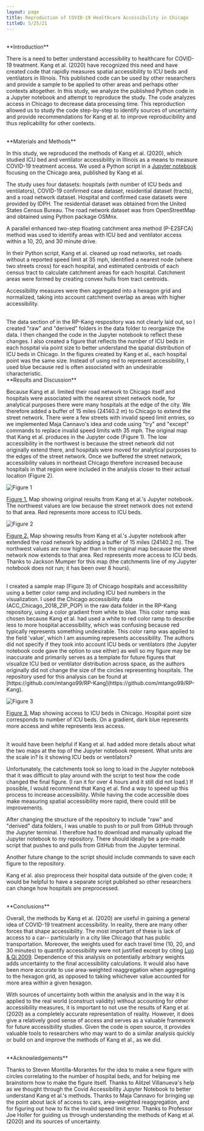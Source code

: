```yaml
---
layout: page
title: Reproduction of COVID-19 Healthcare Accessibility in Chicago
titleD: 5/25/21
---
```


<br>
**Introduction**

There is a need to better understand accessibility to healthcare for COVID-19 treatment. Kang et al. (2020) have recognized this need 
and have created code that rapidly measures spatial accessibility to ICU beds and ventilators in Illinois. 
This published code can be used by other researchers and provide a sample to be applied to other areas and perhaps other contexts altogether. 
In this study, we analyze the published Python code in a Jupyter notebook and attempt to reproduce the study. The code analyzes access in Chicago to 
decrease data processing time. This reproduction allowed us to study the code step-by-step to identify sources of uncertainty and provide recommendations for 
Kang et al. to improve reproducibility and thus replicability for other contexts. 


<br>
**Materials and Methods**

In this study, we reproduced the methods of Kang et al. (2020), which studied 
ICU bed and ventilator accessibility in Illinois as a means to measure COVID-19 treatment access. 
We used a Python script in a [Jupyter notebook](https://github.com/mtango99/RP-Kang/blob/main/COVID-19Acc.ipynb) focusing on the Chicago area, published by Kang et al.

The study uses four datasets: hospitals (with number of ICU beds and ventilators), 
COVID-19 confirmed case dataset, residential dataset (tracts), and a road network 
dataset. Hospital and confirmed case datasets were provided by IDPH. The residential 
dataset was obtained from the United States Census Bureau. The road network dataset 
was from OpenStreetMap and obtained using Python package OSMnx. 

A parallel enhanced two-step floating catchment area method (P-E2SFCA) method 
was used to identify areas with ICU bed and ventilator access within a 10, 20, and 30 minute drive. 

In their Python script, Kang et al. cleaned up road networks, set roads without a reported speed 
limit at 35 mph, identified a nearest node (where two streets cross) for each hospital, and 
estimated centroids of each census tract to calculate catchment areas for each hospital. 
Catchment areas were formed by creating convex hulls from tract centroids. 

Accessibility measures were then aggregated into a hexagon grid and normalized, taking into account 
catchment overlap as areas with higher accessibility. 

<br>
The data section of in the RP-Kang respository was not clearly laid out, so I created "raw" and "derived" folders in the data folder to reorganize the data. I then changed 
the code in the Jupyter notebook to reflect these changes. I also created a figure that reflects the number of ICU beds in each hospital via point size to better understand 
the spatial distribution of ICU beds in Chicago. In the figures created by Kang et al., each hospital point was the same size. Instead of using red to represent accessibility, 
I used blue because red is often associated with an undesirable characteristic. 

<br>
**Results and Discussion**

Because Kang et al. limited their road network to Chicago itself and hospitals were associated with the nearest street network node, for analytical purposes there were 
many hospitals at the edge of the city. We therefore added a buffer of 15 miles (24140.2 m) to Chicago to extend the street network. There were a few streets with invalid 
speed limit entries, so we implemented Maja Cannavo's idea and code using "try" and "except" commands to replace invalid speed limits with 35 mph. The original map that 
Kang et al. produces in the Jupyter code (Figure 1). The low accessibility in the northwest is because the street network did not originally extend there, and hospitals 
were moved for analytical purposes to the edges of the street network. Once we buffered the street network, accessibility values in northeast Chicago therefore increased 
because hospitals in that region were included in the analysis closer to their actual location (Figure 2). 


![Figure 1](assets/ChicagoResultOrig.png)

[Figure 1.](assets/ChicagoResultOrig.png) Map showing original results from Kang et al.'s Jupyter notebook. The northwest values are low because the street network does not extend to that area. 
Red represents more access to ICU beds. 

![Figure 2](assets/network_fix.png)

[Figure 2.](assets/network_fix.png) Map showing results from Kang et al.'s Jupyter notebook after extended the road network by adding a buffer of 15 miles (24140.2 m). 
The northwest values are now higher than in the original map because the street network now extends to that area. Red represents more access to ICU beds. 
Thanks to Jackson Mumper for this map (the catchments line of my Jupyter notebook does not run; it has been over 8 hours). 

<br>
I created a sample map (Figure 3) of Chicago hospitals and accessibility using a better color ramp and including ICU bed numbers in the visualization. 
I used the Chicago accessibility data (ACC_Chicago_2018_ZIP_POP) in the raw data folder in the RP-Kang repository, using a color gradient from white to blue. This color ramp was chosen because Kang et al. 
had used a white to red color ramp to describe less to more hospital accessibility, which was confusing because red typically represents something undesirable. 
This color ramp was applied to the field 'value', which I am assuming represents accessibility. The authors did not specify if they took into account ICU beds or ventilators 
(the Jupyter notebook code gave the option to use either) as well so my figure may be inaccurate and primarily serves as a template for future figures that visualize ICU bed 
or ventilator distribution across space, as the authors originally did not change the size of the circles representing hospitals. The repository used for 
this analysis can be found at [https://github.com/mtango99/RP-Kang](https://github.com/mtango99/RP-Kang). 

![Figure 3](assets/hospitalAccess.png)

[Figure 3.](assets/hospitalAccess.png) Map showing access to ICU beds in Chicago. Hospital point size corresponds to number of ICU beds. On a gradient, dark blue represents more access and white represents less access. 

<br>
It would have been helpful if Kang et al. had added more details about what the two maps at the top of the Jupyter notebook represent. 
What units are the scale in? Is it showing ICU beds or ventilators? 

Unfortunately, the catchments took so long to load in the Jupyter notebook that it was difficult to play around 
with the script to test how the code changed the final figure. (I ran it for over 4 hours and it still did not load.) If possible, I would recommend 
that Kang et al. find a way to speed up this process to increase accessibility. 
While having the code accessible does make measuring spatial accessibility more rapid, 
there could still be improvements. 

After changing the structure of the repository to include "raw" and "derived" data folders, I was unable to push to or pull from GitHub through the Jupyter terminal. I therefore 
had to download and manually upload the Jupyter notebook to my repository. There should ideally be a pre-made script that pushes to and pulls from GitHub from the Jupyter terminal. 

Another future change to the script should include commands to save each figure to the repository. 

Kang et al. also preprocess their hospital data outside of the given code; it would be helpful to have a separate script published so other researchers can change how 
hospitals are preprocessed. 


<br>
**Conclusions**

Overall, the methods by Kang et al. (2020) are useful in gaining a general idea of COVID-19 treatment accessibility. In reality, there are many other forces that shape 
accessibility. The most important of these is lack of access to a car-- particularly in a city like Chicago that has public transportation. Moreover, the weights used 
for each travel time (10, 20, and 30 minutes) to quantify accessibility were not justified except by citing 
[Luo & Qi 2009](https://pubmed.ncbi.nlm.nih.gov/19576837/). Dependence of this analysis on potentially arbitrary weights adds uncertainty to the final accessibility calculations. 
It would also have been more accurate to use area-weighted reaggregation when aggregating to the hexagon grid, as opposed to taking whichever value accounted for more area within 
a given hexagon. 

With sources of uncertainty both within the analysis and in the way it is applied to the real world (construct validity) without accounting for other accessibility measures, 
it is important to not use the results of Kang et al. (2020) as a completely accurate representation of reality. However, it does give a relatively good sense of access and 
serves as a valuable framework for future accessibility studies. Given the code is open source, it provides valuable tools to researchers who may want to do a similar analysis quickly or build on and improve the methods of Kang et al., as we did. 


<br>
**Acknowledgements**

Thanks to Steven Montilla-Morantes for the idea to make a new figure with circles correlating to the number of hospital beds, and for helping me brainstorm how to make the figure itself. 
Thanks to Alitzel Villanueva's help as we thought through the Covid Accessibility Jupyter Notebook to better understand Kang et al.'s methods. 
Thanks to Maja Cannavo for bringing up the point about lack of access to cars, area-weighted reaggregation, and for figuring out how to fix the invalid speed limit error. 
Thanks to Professor Joe Holler for guiding us through understanding the methods of Kang et al. (2020) and its sources of uncertainty. 

<br>